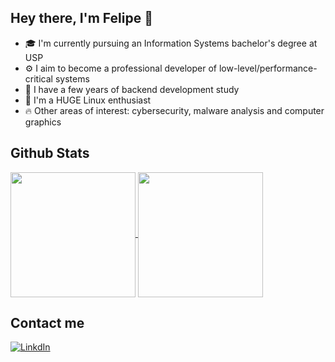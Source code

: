 ## Hey there, I'm Felipe 👋
- 🎓 I'm currently pursuing an Information Systems bachelor's degree at USP
- ⚙️ I aim to become a professional developer of low-level/performance-critical systems
- 📜 I have a few years of backend development study
- 🐧 I'm a HUGE Linux enthusiast
- 🔥 Other areas of interest: cybersecurity, malware analysis and computer graphics

## Github Stats
<a href="https://github.com/anuraghazra/github-readme-stats">
  <img height=200 align="center" src="https://github-readme-stats.vercel.app/api?username=fcolona&theme=gruvbox&show_icons=true&rank_icon=github" />
</a>
<a href="https://github.com/anuraghazra/convoychat">
  <img height=200 align="center" src="https://github-readme-stats.vercel.app/api/top-langs?username=fcolona&langs_count=5&card_width=320&theme=gruvbox" />
</a>

## Contact me
[![LinkdIn](https://img.shields.io/badge/LinkedIn-blue?logo=linkedin&logoColor=white&style=for-the-badge)](https://www.linkedin.com/in/felipe-ferreira-colona-6b97982b6/)
